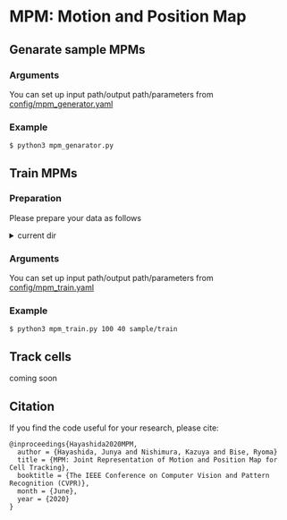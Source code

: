 # MPM: Motion and Position Map 
## Genarate sample MPMs
### Arguments
You can set up input path/output path/parameters from 
[config/mpm_generator.yaml](https://github.com/JunyaHayashida/MPM/blob/master/config/mpm_generator.yaml)
### Example
```
$ python3 mpm_genarator.py
```

## Train MPMs
### Preparation
Please prepare your data as follows

<details><summary>current dir</summary><div>

```
./data
    ├── eval                        # For evaluation
    │   ├── img
    │   │   ├── 000.png
    │   │   ├── 001.png
    │   │   ├── 002.png
    │   │   ├── :
    │   │   ├── m-1.png
    │   │   └── m.png
    │   └── mpm
    │       ├── 001                 # Any frame interval
    │       │   ├── 0000.npy
    │       │   ├── :
    │       │   └── m-1.npy
    │       └── 003                 # Any frame interval
    │       │   ├── 0000.npy
    │       │   ├── :
    │       │   └── m-3.npy
    │       └── :                   # Any frame interval
    │            ├── :
    └── train                       # For training
        ├── img
        │   ├── 000.png
        │   ├── 001.png
        │   ├── 002.png
        │   ├── :
        │   ├── n-1.png
        │   └── n.png
        └── mpm
            ├── 001                 # Any frame interval
            │   ├── 0000.npy
            │   ├── :
            │   └── n-1.npy
            └── 003                 # Any frame interval
            │   ├── 0000.npy
            │   ├── :
            │   └── n-3.npy
            └── :                   # Any frame interval
                 ├── :
```
</div></details>

### Arguments
You can set up input path/output path/parameters from 
[config/mpm_train.yaml](https://github.com/JunyaHayashida/MPM/blob/master/config/mpm_train.yaml)

### Example   
```
$ python3 mpm_train.py 100 40 sample/train
```
## Track cells
coming soon

## Citation
If you find the code useful for your research, please cite:
```
@inproceedings{Hayashida2020MPM,
  author = {Hayashida, Junya and Nishimura, Kazuya and Bise, Ryoma}
  title = {MPM: Joint Representation of Motion and Position Map for Cell Tracking},
  booktitle = {The IEEE Conference on Computer Vision and Pattern Recognition (CVPR)},
  month = {June},
  year = {2020}
}
```
